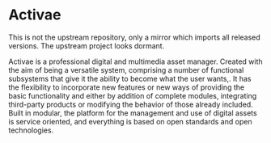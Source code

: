 # Activae

This is not the upstream repository, only a mirror which imports all released versions. The upstream project looks dormant.

Activae is a professional digital and multimedia asset manager. Created with the aim of being a versatile system, comprising a number of functional subsystems that give it the ability to become what the user wants,. It has the flexibility to incorporate new features or new ways of providing the basic functionality and either by addition of complete modules, integrating third-party products or modifying the behavior of those already included.
Built in modular, the platform for the management and use of digital assets is service oriented, and everything is based on open standards and open technologies.
